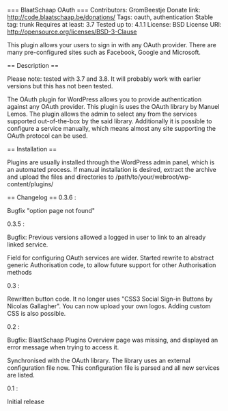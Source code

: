 === BlaatSchaap OAuth ===
Contributors: GromBeestje
Donate link: http://code.blaatschaap.be/donations/
Tags: oauth, authentication
Stable tag: trunk
Requires at least: 3.7
Tested up to: 4.1.1
License: BSD
License URI: http://opensource.org/licenses/BSD-3-Clause

This plugin allows your users to sign in with any OAuth provider.
There are many pre-configured sites such as Facebook, Google and Microsoft.

== Description ==

Please note: tested with 3.7 and 3.8. It will probably work with earlier
versions but this has not been tested.

The OAuth plugin for WordPress allows you to provide authentication against any
OAuth provider. This plugin is uses the OAuth library by Manuel Lemos. The
plugin allows the admin to select any from the services supported
out-of-the-box by the said library. Additionally it is possible to configure a
service manually, which means almost any site supporting the OAuth protocol can
be used.


== Installation ==

Plugins are usually installed through the WordPress admin panel, which is
an automated process. If manual installation is desired, extract the archive
and upload the files and directories to
/path/to/your/webroot/wp-content/plugins/

== Changelog ==
0.3.6 :

Bugfix "option page not found"

0.3.5 :

Bugfix: Previous versions allowed a logged in user to link to an already
		linked service.

Field for configuring OAuth services are wider.
Started rewrite to abstract generic Authorisation code, to allow future support
for other Authorisation methods


0.3 :

Rewritten button code. It no longer uses "CSS3 Social Sign-in Buttons by 
Nicolas Gallagher". 
You can now upload your own logos. Adding custom CSS is also possible.

0.2 :

Bugfix: BlaatSchaap Plugins Overview page was missing, and displayed an
        error message when trying to access it.

Synchronised with the OAuth library. The library uses an external
configuration file now. This configuration file is parsed and all
new services are listed.

0.1 :

Initial release


